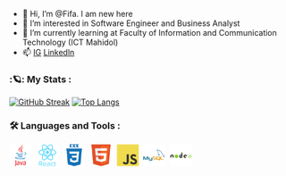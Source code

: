 - 👋 Hi, I’m @Fifa. I am new here
- 👀 I’m interested in Software Engineer and Business Analyst
- 🌱 I’m currently learning at Faculty of Information and Communication Technology (ICT Mahidol)
- 📫 [IG](https://www.instagram.com/fifa.chaniiss/) [Linkedln](https://www.linkedin.com/in/chanisara-kotrachai/) 
### :🪐: My Stats : 
[![GitHub Streak](http://github-readme-streak-stats.herokuapp.com?user=itsmefifa&theme=dark&background=000000)](https://git.io/streak-stats)
[![Top Langs](https://github-readme-stats.vercel.app/api/top-langs/?username=itsmefifa&layout=compact&theme=vision-friendly-dark)](https://github.com/anuraghazra/github-readme-stats)
### :hammer_and_wrench: Languages and Tools : 
<div>
  <img src="https://github.com/devicons/devicon/blob/master/icons/java/java-original-wordmark.svg" title="Java" alt="Java" width="40" height="40"/>&nbsp;
  <img src="https://github.com/devicons/devicon/blob/master/icons/react/react-original-wordmark.svg" title="React" alt="React" width="40" height="40"/>&nbsp;
  <img src="https://github.com/devicons/devicon/blob/master/icons/css3/css3-plain-wordmark.svg"  title="CSS3" alt="CSS" width="40" height="40"/>&nbsp;
  <img src="https://github.com/devicons/devicon/blob/master/icons/html5/html5-original.svg" title="HTML5" alt="HTML" width="40" height="40"/>&nbsp;
  <img src="https://github.com/devicons/devicon/blob/master/icons/javascript/javascript-original.svg" title="JavaScript" alt="JavaScript" width="40" height="40"/>&nbsp;
  <img src="https://github.com/devicons/devicon/blob/master/icons/mysql/mysql-original-wordmark.svg" title="MySQL"  alt="MySQL" width="40" height="40"/>&nbsp;
  <img src="https://github.com/devicons/devicon/blob/master/icons/nodejs/nodejs-original-wordmark.svg" title="NodeJS" alt="NodeJS" width="40" height="40"/>&nbsp;
</div>
